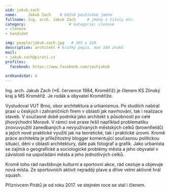 ```yaml
---
uid: jakub.zach
name:     Jakub Zach  	# běžně používáné jméno
fullname: Ing. arch. Jakub Zach 	# jméno s tituly etc.
category:                   # kategorie: clenove
- clenove
- kandidat

img: people/jakub-zach.jpg   # 165 x 220
description: architekt # kratký popis, max 160 znaků
mail:
- jakub.zach@pirati.cz
profiles:
  facebook: https://www.facebook.com/zachjakub
 
ordkandidat: 4 
---
```


Ing. arch. Jakub Zach (*6. července 1984, Kroměříž) je členem KS Zlínský kraj a MS Kroměříž. Je rodák a obyvatel Kroměříže.

Vystudoval VUT Brno, obor architektura a urbanismus. Po studiích nabíral praxi u českých i zahraničních firem v oblasti jak navrhování, tak i realizace staveb. V současné době podniká jako architekt s působností po celé jihovýchodní Moravě. V rámci své praxe řešil například problematiku znovuvyužití zanedbaných a nevyužívaných městských celků (brownfieldů) a jejich nové praktické využití jak na teoretické, tak i praktické úrovni. Kromě práce architekta je příležitostný blogger komentující současnou politickou situaci, dění v oblasti architektury, dále pak fotograf a grafik. Jako urbanista se zajímá o geografické a sociologické problémy města a jeho obyvatel v závislosti na uspořádání města a jeho jednotlivých celků.   

Kromě toho rád navštěvuje kulturní a sportovní akce, rád cestuje a objevuje nová místa. Ze sportovních aktivit nejraději plave a dříve velmi aktivně hrál squash.

Příznivcem Pirátů je od roku 2017. ve stejném roce se stal i členem.
